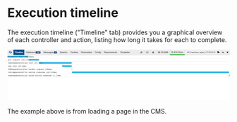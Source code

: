 # Execution timeline

The execution timeline ("Timeline" tab) provides you a graphical overview of each controller and action, listing how long it takes for each to complete.

![Execution timeline](_images/timeline.png)

The example above is from loading a page in the CMS.
